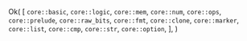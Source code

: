 Ok(
    [
        `core::basic`,
        `core::logic`,
        `core::mem`,
        `core::num`,
        `core::ops`,
        `core::prelude`,
        `core::raw_bits`,
        `core::fmt`,
        `core::clone`,
        `core::marker`,
        `core::list`,
        `core::cmp`,
        `core::str`,
        `core::option`,
    ],
)